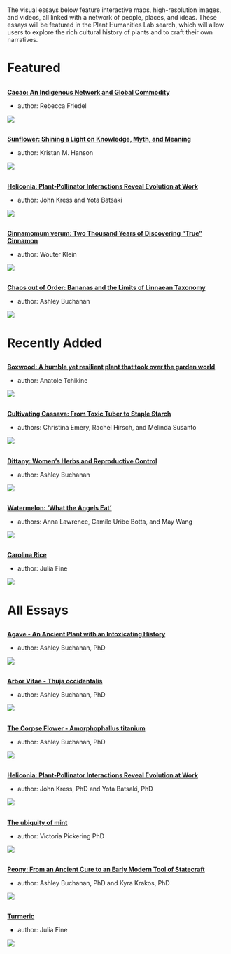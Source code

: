 <param ve-config title="Plant Humanities" layout="index" header="plants-index">

#

The visual essays below feature interactive maps, high-resolution images, and videos, all linked with a network of people, places, and ideas. These essays will be featured in the Plant Humanities Lab search, which will allow users to explore the rich cultural history of plants and to craft their own narratives.

# Featured

##
[**Cacao: An Indigenous Network and Global Commodity**](/cacao)

- author: Rebecca Friedel

![](https://jstor-labs.github.io/plant-humanities/images/thumbnails/cacao.jpg)

##
[**Sunflower: Shining a Light on Knowledge, Myth, and Meaning**](/sunflower)

- author: Kristan M. Hanson

![](https://jstor-labs.github.io/plant-humanities/images/thumbnails/Sunflower_thumbnail.jpg)

##
[**Heliconia: Plant-Pollinator Interactions Reveal Evolution at Work**](/heliconia)

- author: John Kress and Yota Batsaki

![](https://jstor-labs.github.io/plant-humanities/images/thumbnails/heliconia.jpg)

##
[**Cinnamomum verum: Two Thousand Years of Discovering “True” Cinnamon**](/cinnamon)

- author: Wouter Klein

![](https://jstor-labs.github.io/plant-humanities/images/thumbnails/cinnamon.jpg)

##
[**Chaos out of Order: Bananas and the Limits of Linnaean Taxonomy**](/Banana)

- author: Ashley Buchanan

![](https://jstor-labs.github.io/plant-humanities/images/thumbnails/banana.png)


# Recently Added

##
[**Boxwood: A humble yet resilient plant that took over the garden world**](/boxwood)

- author: Anatole Tchikine

![](https://jstor-labs.github.io/plant-humanities/images/thumbnails/boxwood.jpg)

##
[**Cultivating Cassava: From Toxic Tuber to Staple Starch**](/cassava)

- authors: Christina Emery, Rachel Hirsch, and Melinda Susanto

![](https://jstor-labs.github.io/plant-humanities/images/thumbnails/cassava.jpg)

##
[**Dittany: Women’s Herbs and Reproductive Control**](/Dittany)

- author: Ashley Buchanan

![](https://jstor-labs.github.io/plant-humanities/images/thumbnails/dittany.jpg)

##
[**Watermelon: ‘What the Angels Eat’**](watermelon)

- authors: Anna Lawrence, Camilo Uribe Botta, and May Wang

![](https://jstor-labs.github.io/plant-humanities/images/thumbnails/watermelon.jpg)

##
[**Carolina Rice**](/carolina_rice)

- author: Julia Fine

![](https://jstor-labs.github.io/plant-humanities/images/thumbnails/carolina-rice.jpg)

# All Essays

##
[**Agave - An Ancient Plant with an Intoxicating History**](/Agave)

- author: Ashley Buchanan, PhD

![](https://jstor-labs.github.io/plant-humanities/images/thumbnails/agave.jpg)

##
[**Arbor Vitae - Thuja occidentalis**](/arbor_vitae)

- author: Ashley Buchanan, PhD

![](https://jstor-labs.github.io/plant-humanities/images/thumbnails/arbor-vitae.jpg)
 
##
[**The Corpse Flower - Amorphophallus titanium**](/Corpse_Flower)

- author: Ashley Buchanan, PhD

![](https://jstor-labs.github.io/plant-humanities/images/thumbnails/corpse-flower.jpg)

##
[**Heliconia: Plant-Pollinator Interactions Reveal Evolution at Work**](/heliconia)

- author: John Kress, PhD and Yota Batsaki, PhD

![](https://jstor-labs.github.io/plant-humanities/images/thumbnails/heliconia.jpg)

##
[**The ubiquity of mint**](/mint)

- author: Victoria Pickering PhD

![](https://jstor-labs.github.io/plant-humanities/images/thumbnails/mint.jpg) 

##
[**Peony: From an Ancient Cure to an Early Modern Tool of Statecraft**](/Peony)

- author: Ashley Buchanan, PhD and Kyra Krakos, PhD

![](https://jstor-labs.github.io/plant-humanities/images/thumbnails/peony.jpg)

##
[**Turmeric**](/turmeric)

- author: Julia Fine

![](https://jstor-labs.github.io/plant-humanities/images/thumbnails/turmeric.jpg)
